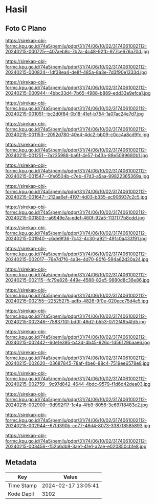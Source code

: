 # Hasil

## Foto C Plano

https://sirekap-obj-formc.kpu.go.id/74a5/pemilu/pdpr/31/74/06/10/02/3174061002112-20240215-000725--407aeb8c-7b2a-4c48-92fb-977ce676a70d.jpg

https://sirekap-obj-formc.kpu.go.id/74a5/pemilu/pdpr/31/74/06/10/02/3174061002112-20240215-000824--1df38ea4-de8f-485a-8a3e-7d3f90e1333d.jpg

https://sirekap-obj-formc.kpu.go.id/74a5/pemilu/pdpr/31/74/06/10/02/3174061002112-20240215-000944--4bbc33d4-7b65-4988-b889-edd33e9efca1.jpg

https://sirekap-obj-formc.kpu.go.id/74a5/pemilu/pdpr/31/74/06/10/02/3174061002112-20240215-001051--bc2d0f84-0b18-41ef-b754-1a07ac24e7d7.jpg

https://sirekap-obj-formc.kpu.go.id/74a5/pemilu/pdpr/31/74/06/10/02/3174061002112-20240215-001153--2052d780-40e4-4dc2-bb09-c0cc4a8cd9fc.jpg

https://sirekap-obj-formc.kpu.go.id/74a5/pemilu/pdpr/31/74/06/10/02/3174061002112-20240215-001251--7a235988-ba6f-4e57-b43a-88e5099680b1.jpg

https://sirekap-obj-formc.kpu.go.id/74a5/pemilu/pdpr/31/74/06/10/02/3174061002112-20240215-001547--0fe6504b-c7eb-47d3-a5aa-99822365369a.jpg

https://sirekap-obj-formc.kpu.go.id/74a5/pemilu/pdpr/31/74/06/10/02/3174061002112-20240215-001647--212aa6ef-4197-4d03-b335-ec906937c2c5.jpg

https://sirekap-obj-formc.kpu.go.id/74a5/pemilu/pdpr/31/74/06/10/02/3174061002112-20240215-001803--a6949e7a-edef-460f-92a5-1131177b8cdd.jpg

https://sirekap-obj-formc.kpu.go.id/74a5/pemilu/pdpr/31/74/06/10/02/3174061002112-20240215-001940--c6de9f36-7c42-4c30-a921-491c0a433f91.jpg

https://sirekap-obj-formc.kpu.go.id/74a5/pemilu/pdpr/31/74/06/10/02/3174061002112-20240215-002017--76e7d7f6-4a3e-4d70-80f6-594a62d30a24.jpg

https://sirekap-obj-formc.kpu.go.id/74a5/pemilu/pdpr/31/74/06/10/02/3174061002112-20240215-002115--fc79e826-449e-4588-82e5-9880d8c36e86.jpg

https://sirekap-obj-formc.kpu.go.id/74a5/pemilu/pdpr/31/74/06/10/02/3174061002112-20240215-002155--22525275-adfb-4826-9f0e-020ecc75d4e5.jpg

https://sirekap-obj-formc.kpu.go.id/74a5/pemilu/pdpr/31/74/06/10/02/3174061002112-20240215-002346--7583710f-bd0f-46d2-b553-07f2f49b4fd5.jpg

https://sirekap-obj-formc.kpu.go.id/74a5/pemilu/pdpr/31/74/06/10/02/3174061002112-20240215-002442--60e1e395-b43d-4b45-926c-1d56129baae6.jpg

https://sirekap-obj-formc.kpu.go.id/74a5/pemilu/pdpr/31/74/06/10/02/3174061002112-20240215-002620--03687845-78af-4be6-88c4-7519ee6578e8.jpg

https://sirekap-obj-formc.kpu.go.id/74a5/pemilu/pdpr/31/74/06/10/02/3174061002112-20240215-002759--9c97d842-4644-4bdc-9579-f1d6d42dea03.jpg

https://sirekap-obj-formc.kpu.go.id/74a5/pemilu/pdpr/31/74/06/10/02/3174061002112-20240215-002900--9d992f17-1c4a-4fb9-8056-3e697f8483e2.jpg

https://sirekap-obj-formc.kpu.go.id/74a5/pemilu/pdpr/31/74/06/10/02/3174061002112-20240215-002944--67fd390b-ce77-46d4-8073-3387f8585893.jpg

https://sirekap-obj-formc.kpu.go.id/74a5/pemilu/pdpr/31/74/06/10/02/3174061002112-20240215-003456--f52b6db9-3ae1-41e1-a2ae-e020850cbfe8.jpg


## Metadata

| Key        | Value               |
| ---------- | ------------------- |
| Time Stamp | 2024-02-17 13:05:41 |
| Kode Dapil | 3102                |



